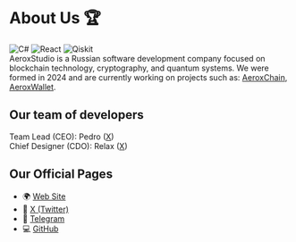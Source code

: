 # About Us 🏆
![C#](https://img.shields.io/badge/c%23-%23239120.svg?style=for-the-badge&logo=csharp&logoColor=white)
![React](https://img.shields.io/badge/react-%2320232a.svg?style=for-the-badge&logo=react&logoColor=%2361DAFB)
![Qiskit](https://img.shields.io/badge/Qiskit-%236929C4.svg?style=for-the-badge&logo=Qiskit&logoColor=white)  
AeroxStudio is a Russian software development company focused on blockchain technology, cryptography, and quantum systems. We were formed in 2024 and are currently working on projects such as: [AeroxChain](https://github.com/AeroxStudio/AeroxChain), [AeroxWallet](https://github.com/AeroxStudio/AeroxWallet).

## Our team of developers
Team Lead (CEO): Pedro ([X](https://x.com/pedro_aerox))  
Chief Designer (CDO): Relax ([X](https://x.com/relax_aerox))

## Our Official Pages
- 🌍 [Web Site](https://example.com)
- 🔔 [X (Twitter)](https://x.com/aerox_chain)  
- 📢 [Telegram](https://t.me/aerox_chain)
- 💻 [GitHub](https://github.com)  
